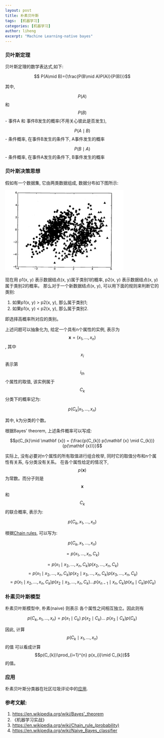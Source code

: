 ```yaml
---
layout: post
title: 朴素贝叶斯
tags:  [机器学习]
categories: [机器学习]
author: liheng
excerpt: "Machine Learning-native bayes"
---
```

### 贝叶斯定理

贝叶斯定理的数学表达式,如下:

$$ P(A\mid B)={\frac{P(B\mid A)P(A)}{P(B)}}$$

其中,

$$P(A)$$ 和 $$P(B)$$ - 事件A 和 事件B发生的概率(不用关心彼此是否发生),

$$P(A\mid B)$$ - 条件概率, 在事件B发生的条件下, A事件发生的概率

$$P(B\mid A)$$ - 条件概率, 在事件A发生的条件下, B事件发生的概率

### 贝叶斯决策思想

假如有一个数据集, 它由两类数据组成, 数据分布如下图所示:

 ![Bayes-Decision-Theroy](/images/ml/nativeBayes/bayes-decision-introducion.png)

现在用 p1(x, y) 表示数据结点(x, y)属于类别1的概率, p2(x, y) 表示数据结点(x, y)属于类别2的概率。
那么对于一个新数据结点(x, y), 可以用下面的规则来判断它的类别:

1.  如果p1(x, y) > p2(x, y), 那么属于类别1;
2.  如果p1(x, y) < p2(x, y), 那么属于类别2.

即选择高概率所对应的类别。

上述问题可以抽象化为, 给定一个具有n个属性的实例, 表示为$${\mathbf{x}} = (x_{1},\dots , x_{n})$$,
其中$$x_{i}$$ 表示第$$i_{th}$$个属性的取值, 该实例属于$$C_{k}$$分类下的概率记为:

$$p(C_{k}\vert x_{1}, \dots, x_{n})$$

其中, k为分类的个数。

根据Bayes' theorem, 上述条件概率可以写成:
 
$$p(C_{k}\mid \mathbf {x}) = {\frac{p(C_{k}) p(\mathbf {x} \mid C_{k})} {p(\mathbf {x})}}$$

实际上, 没有必要对n个属性的所有取值进行组合枚举, 同时它的取值分布和n个属性有关系, 与分类没有关系。
在各个属性给定的情况下, $$p(\mathbf{x})$$ 为常数。而分子则是$$\mathbf{x}$$ 和 $$C_{k}$$的联合概率, 表示为:

$$p(C_{k},x_{1},\dots ,x_{n})$$

根据[Chain rules][ChainRules], 可以写为:

$$p(C_{k},x_{1},\dots ,x_{n})$$

$$ = p(x_{1},\dots ,x_{n},C_{k})$$

$$                            = p(x_{1}\mid x_{2},\dots ,x_{n},C_{k})p(x_{2},\dots ,x_{n},C_{k})$$
$$                            = p(x_{1}\mid x_{2},\dots ,x_{n},C_{k})p(x_{2}\mid x_{3},\dots ,x_{n},C_{k})p(x_{3},\dots ,x_{n},C_{k})$$
$$                            = p(x_{1}\mid x_{2},\dots ,x_{n},C_{k})p(x_{2}\mid x_{3},\dots ,x_{n},C_{k})\dots p(x_{n-1}\mid x_{n},C_{k})p(x_{n}\mid C_{k})p(C_{k})$$

### 朴素贝叶斯模型

朴素贝叶斯模型中, 朴素(naive) 则表示 各个属性之间相互独立。因此则有

$$p(C_{k},x_{1},\dots ,x_{n}) = p(x_{1}\mid C_{k})\ p(x_{2}\mid C_{k})\dots\ p(x_{3}\mid C_{k})p(C_{k})$$

因此, 计算 $$p(C_{k}\mid x_{1},\dots ,x_{n})$$的值 可以看成计算 $$p(C_{k})\prod_{i=1}^{n} p(x_{i}\mid C_{k})$$的值。

### 应用

朴素贝叶斯分类器在社区垃圾评论中的[应用][ML-Bayes].


[ML-Bayes]: https://github.com/HengGeneral/machineLearning/tree/master/naiveBayes
[ChainRules]: https://en.wikipedia.org/wiki/Chain_rule_(probability)

### 参考文献:
1. https://en.wikipedia.org/wiki/Bayes'_theorem
2. 《机器学习实战》
3. https://en.wikipedia.org/wiki/Chain_rule_(probability)
4. https://en.wikipedia.org/wiki/Naive_Bayes_classifier


